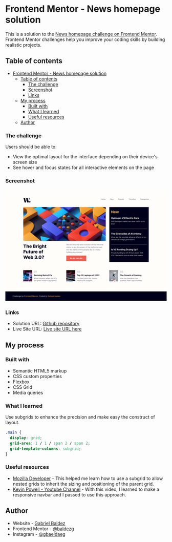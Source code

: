 
# Frontend Mentor - News homepage solution

This is a solution to the [News homepage challenge on Frontend Mentor](https://www.frontendmentor.io/challenges/news-homepage-H6SWTa1MFl). Frontend Mentor challenges help you improve your coding skills by building realistic projects. 

## Table of contents

- [Frontend Mentor - News homepage solution](#frontend-mentor---news-homepage-solution)
  - [Table of contents](#table-of-contents)
    - [The challenge](#the-challenge)
    - [Screenshot](#screenshot)
    - [Links](#links)
  - [My process](#my-process)
    - [Built with](#built-with)
    - [What I learned](#what-i-learned)
    - [Useful resources](#useful-resources)
  - [Author](#author)


### The challenge

Users should be able to:

- View the optimal layout for the interface depending on their device's screen size
- See hover and focus states for all interactive elements on the page

### Screenshot

![screenshot](./assets/images/screenshot_news-homepage-main.png)

### Links

- Solution URL: [Github repository](https://github.com/baldezg/frontend-mentor/tree/main/news-homepage-main)
- Live Site URL: [Live site URL here](https://frontend-mentor-ce59ktn1f-baldezg.vercel.app/news-homepage-main/index.html)

## My process

### Built with

- Semantic HTML5 markup
- CSS custom properties
- Flexbox
- CSS Grid
- Media queries

### What I learned

Use subgrids to enhance the precision and make easy the construct of layout.

```css
.main {
  display: grid;
  grid-area: 1 / 1 / span 2 / span 2;
  grid-template-columns: subgrid;
}
```

### Useful resources

- [Mozilla Developer](https://developer.mozilla.org/en-US/docs/Web/CSS/CSS_grid_layout/Subgrid) - This helped me learn how to use a subgrid to allow nested grids to inherit the sizing and positioning of the parent grid.
- [Kevin Powell - Youtube Channel](https://www.youtube.com/watch?v=HbBMp6yUXO0&t=2258s) - With this video, I learned to make a responsive navbar and I passed to use this approach.

## Author

- Website - [Gabriel Baldez](https://github.com/baldezg)
- Frontend Mentor - [@baldezg](https://www.frontendmentor.io/profile/baldezg)
- Instagram - [@gbaeldaeg](https://www.instagram.com/gbaeldaeg/)
